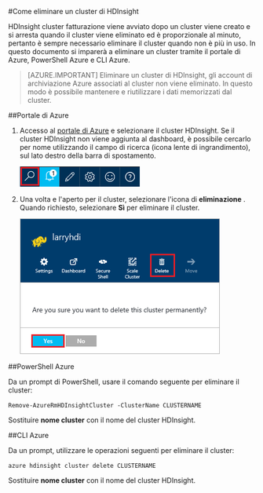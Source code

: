 <properties
pageTitle="Come eliminare un cluster HDInsight | Azure"
description="Informazioni sui diversi modi che è possibile eliminare un cluster di HDInsight."
services="hdinsight"
documentationCenter=""
authors="Blackmist"
manager="jhubbard"
editor="cgronlun"/>

<tags
ms.service="hdinsight"
ms.devlang="na"
ms.topic="article"
ms.tgt_pltfrm="na"
ms.workload="big-data"
ms.date="10/28/2016"
ms.author="larryfr"/>

#<a name="how-to-delete-an-hdinsight-cluster"></a>Come eliminare un cluster di HDInsight

HDInsight cluster fatturazione viene avviato dopo un cluster viene creato e si arresta quando il cluster viene eliminato ed è proporzionale al minuto, pertanto è sempre necessario eliminare il cluster quando non è più in uso. In questo documento si imparerà a eliminare un cluster tramite il portale di Azure, PowerShell Azure e CLI Azure.

> [AZURE.IMPORTANT] Eliminare un cluster di HDInsight, gli account di archiviazione Azure associati al cluster non viene eliminato. In questo modo è possibile mantenere e riutilizzare i dati memorizzati dal cluster.

##<a name="azure-portal"></a>Portale di Azure

1. Accesso al [portale di Azure](https://portal.azure.com) e selezionare il cluster HDInsight. Se il cluster HDInsight non viene aggiunta al dashboard, è possibile cercarlo per nome utilizzando il campo di ricerca (icona lente di ingrandimento), sul lato destro della barra di spostamento.

    ![funzione di ricerca](./media/hdinsight-delete-cluster/navbar.png)

2. Una volta e l'aperto per il cluster, selezionare l'icona di __eliminazione__ . Quando richiesto, selezionare __Sì__ per eliminare il cluster.

    ![icona Elimina](./media/hdinsight-delete-cluster/deletecluster.png)

##<a name="azure-powershell"></a>PowerShell Azure

Da un prompt di PowerShell, usare il comando seguente per eliminare il cluster:

    Remove-AzureRmHDInsightCluster -ClusterName CLUSTERNAME

Sostituire __nome cluster__ con il nome del cluster HDInsight.

##<a name="azure-cli"></a>CLI Azure

Da un prompt, utilizzare le operazioni seguenti per eliminare il cluster:

    azure hdinsight cluster delete CLUSTERNAME
    
Sostituire __nome cluster__ con il nome del cluster HDInsight.
